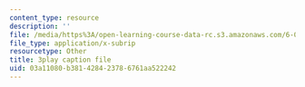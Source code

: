 ```yaml
---
content_type: resource
description: ''
file: /media/https%3A/open-learning-course-data-rc.s3.amazonaws.com/6-042j-mathematics-for-computer-science-spring-2015/03a11080b381428423786761aa522242_g2mOvmC1TKc.srt
file_type: application/x-subrip
resourcetype: Other
title: 3play caption file
uid: 03a11080-b381-4284-2378-6761aa522242
---
```

